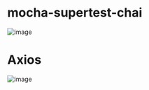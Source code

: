 # mocha-supertest-chai
  
![image](https://user-images.githubusercontent.com/96453171/217135417-cb0aa362-674c-41ea-baf7-c20fa65739ec.png)

# Axios

![image](https://user-images.githubusercontent.com/96453171/217134706-59db91bb-d684-42ae-b932-0132d163120d.png)

